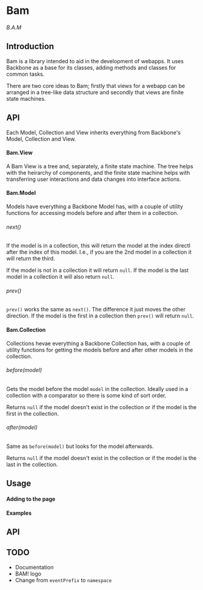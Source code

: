 Bam
=====

*B.A.M*

Introduction
------------

Bam is a library intended to aid in the development of webapps. It uses Backbone as a base for its classes, adding methods and classes for common tasks.

There are two core ideas to Bam; firstly that views for a webapp can be arranged in a tree-like data structure and secondly that views are finite state machines.

API
---

Each Model, Collection and View inherits everything from Backbone's Model, Collection and View.

#### Bam.View

A Bam View is a tree and, separately, a finite state machine. The tree helps with the heirarchy of components, and the finite state machine helps with transferring user interactions and data changes into interface actions.

#### Bam.Model

Models have everything a Backbone Model has, with a couple of utility functions for accessing models before and after them in a collection.


###### next()

If the model is in a collection, this will return the model at the index directl after the index of this model. I.e., if you are the 2nd model in a collection it will return the third.

If the model is not in a collection it will return `null`. If the model is the last model in a collection it will also return `null`.


###### prev()

`prev()` works the same as `next()`. The difference it just moves the other direction. If the model is the first in a collection then `prev()` will return `null`.


#### Bam.Collection

Collections hevae everything a Backbone Collection has, with a couple of utility functions for getting the models before and after other models in the collection.


###### before(model)

Gets the model before the model `model` in the collection. Ideally used in a collection with a comparator so there is some kind of sort order.

Returns `null` if the model doesn't exist in the collection or if the model is the first in the collection.


###### after(model)

Same as `before(model)` but looks for the model afterwards.

Returns `null` if the model doesn't exist in the collection or if the model is the last in the collection.


Usage
-----

#### Adding to the page

#### Examples

API
---


TODO
----

* Documentation
* BAM! logo
* Change from `eventPrefix` to `namespace`
